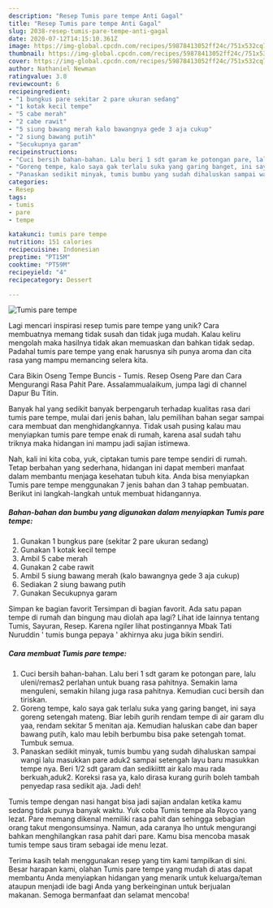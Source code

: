 ```yaml
---
description: "Resep Tumis pare tempe Anti Gagal"
title: "Resep Tumis pare tempe Anti Gagal"
slug: 2038-resep-tumis-pare-tempe-anti-gagal
date: 2020-07-12T14:15:10.361Z
image: https://img-global.cpcdn.com/recipes/59878413052ff24c/751x532cq70/tumis-pare-tempe-foto-resep-utama.jpg
thumbnail: https://img-global.cpcdn.com/recipes/59878413052ff24c/751x532cq70/tumis-pare-tempe-foto-resep-utama.jpg
cover: https://img-global.cpcdn.com/recipes/59878413052ff24c/751x532cq70/tumis-pare-tempe-foto-resep-utama.jpg
author: Nathaniel Newman
ratingvalue: 3.8
reviewcount: 6
recipeingredient:
- "1 bungkus pare sekitar 2 pare ukuran sedang"
- "1 kotak kecil tempe"
- "5 cabe merah"
- "2 cabe rawit"
- "5 siung bawang merah kalo bawangnya gede 3 aja cukup"
- "2 siung bawang putih"
- "Secukupnya garam"
recipeinstructions:
- "Cuci bersih bahan-bahan. Lalu beri 1 sdt garam ke potongan pare, lalu uleni/remas2 perlahan untuk buang rasa pahitnya. Semakin lama menguleni, semakin hilang juga rasa pahitnya. Kemudian cuci bersih dan tiriskan."
- "Goreng tempe, kalo saya gak terlalu suka yang garing banget, ini saya goreng setengah mateng. Biar lebih gurih rendam tempe di air garam dlu yaa, rendam sekitar 5 menitan aja. Kemudian haluskan cabe dan baper bawang putih, kalo mau lebih berbumbu bisa pake setengah tomat. Tumbuk semua."
- "Panaskan sedikit minyak, tumis bumbu yang sudah dihaluskan sampai wangi lalu masukkan pare aduk2 sampai setengah layu baru masukkan tempe nya. Beri 1/2 sdt garam dan sedikiittt air kalo mau rada berkuah,aduk2. Koreksi rasa ya, kalo dirasa kurang gurih boleh tambah penyedap rasa sedikit aja. Jadi deh!"
categories:
- Resep
tags:
- tumis
- pare
- tempe

katakunci: tumis pare tempe 
nutrition: 151 calories
recipecuisine: Indonesian
preptime: "PT15M"
cooktime: "PT59M"
recipeyield: "4"
recipecategory: Dessert

---
```



![Tumis pare tempe](https://img-global.cpcdn.com/recipes/59878413052ff24c/751x532cq70/tumis-pare-tempe-foto-resep-utama.jpg)

Lagi mencari inspirasi resep tumis pare tempe yang unik? Cara membuatnya memang tidak susah dan tidak juga mudah. Kalau keliru mengolah maka hasilnya tidak akan memuaskan dan bahkan tidak sedap. Padahal tumis pare tempe yang enak harusnya sih punya aroma dan cita rasa yang mampu memancing selera kita.

Cara Bikin Oseng Tempe Buncis - Tumis. Resep Oseng Pare dan Cara Mengurangi Rasa Pahit Pare. Assalammualaikum, jumpa lagi di channel Dapur Bu Titin.

Banyak hal yang sedikit banyak berpengaruh terhadap kualitas rasa dari tumis pare tempe, mulai dari jenis bahan, lalu pemilihan bahan segar sampai cara membuat dan menghidangkannya. Tidak usah pusing kalau mau menyiapkan tumis pare tempe enak di rumah, karena asal sudah tahu triknya maka hidangan ini mampu jadi sajian istimewa.


Nah, kali ini kita coba, yuk, ciptakan tumis pare tempe sendiri di rumah. Tetap berbahan yang sederhana, hidangan ini dapat memberi manfaat dalam membantu menjaga kesehatan tubuh kita. Anda bisa menyiapkan Tumis pare tempe menggunakan 7 jenis bahan dan 3 tahap pembuatan. Berikut ini langkah-langkah untuk membuat hidangannya.

<!--inarticleads1-->

##### Bahan-bahan dan bumbu yang digunakan dalam menyiapkan Tumis pare tempe:

1. Gunakan 1 bungkus pare (sekitar 2 pare ukuran sedang)
1. Gunakan 1 kotak kecil tempe
1. Ambil 5 cabe merah
1. Gunakan 2 cabe rawit
1. Ambil 5 siung bawang merah (kalo bawangnya gede 3 aja cukup)
1. Sediakan 2 siung bawang putih
1. Gunakan Secukupnya garam


Simpan ke bagian favorit Tersimpan di bagian favorit. Ada satu papan tempe di rumah dan bingung mau diolah apa lagi? Lihat ide lainnya tentang Tumis, Sayuran, Resep. Karena ngiler lihat postingannya Mbak Tati Nuruddin &#39; tumis bunga pepaya &#39; akhirnya aku juga bikin sendiri. 

<!--inarticleads2-->

##### Cara membuat Tumis pare tempe:

1. Cuci bersih bahan-bahan. Lalu beri 1 sdt garam ke potongan pare, lalu uleni/remas2 perlahan untuk buang rasa pahitnya. Semakin lama menguleni, semakin hilang juga rasa pahitnya. Kemudian cuci bersih dan tiriskan.
1. Goreng tempe, kalo saya gak terlalu suka yang garing banget, ini saya goreng setengah mateng. Biar lebih gurih rendam tempe di air garam dlu yaa, rendam sekitar 5 menitan aja. Kemudian haluskan cabe dan baper bawang putih, kalo mau lebih berbumbu bisa pake setengah tomat. Tumbuk semua.
1. Panaskan sedikit minyak, tumis bumbu yang sudah dihaluskan sampai wangi lalu masukkan pare aduk2 sampai setengah layu baru masukkan tempe nya. Beri 1/2 sdt garam dan sedikiittt air kalo mau rada berkuah,aduk2. Koreksi rasa ya, kalo dirasa kurang gurih boleh tambah penyedap rasa sedikit aja. Jadi deh!


Tumis tempe dengan nasi hangat bisa jadi sajian andalan ketika kamu sedang tidak punya banyak waktu. Yuk coba Tumis tempe ala Royco yang lezat. Pare memang dikenal memiliki rasa pahit dan sehingga sebagian orang takut mengonsumsinya. Namun, ada caranya lho untuk mengurangi bahkan menghilangkan rasa pahit dari pare. Kamu bisa mencoba masak tumis tempe saus tiram sebagai ide menu lezat. 

Terima kasih telah menggunakan resep yang tim kami tampilkan di sini. Besar harapan kami, olahan Tumis pare tempe yang mudah di atas dapat membantu Anda menyiapkan hidangan yang menarik untuk keluarga/teman ataupun menjadi ide bagi Anda yang berkeinginan untuk berjualan makanan. Semoga bermanfaat dan selamat mencoba!
